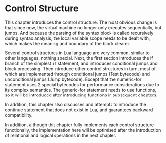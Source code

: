 # Control Structure

This chapter introduces the control structure. The most obvious change is that since now, the virtual machine no longer only executes sequentially, but jumps. And because the parsing of the syntax block is called recursively during syntax analysis, the local variable scope needs to be dealt with, which makes the meaning and boundary of the block clearer.

Several control structures in Lua language are very common, similar to other languages, nothing special. Next, the first section introduces the if branch of the simplest `if` statement, and introduces conditional jumps and block processing. Then introduce other control structures in turn, most of which are implemented through conditional jumps (Test bytecode) and unconditional jumps (Jump bytecode). Except that the numeric-for statement uses 2 special bytecodes for performance considerations due to its complex semantics. The generic-for statement needs to use functions, so it will be introduced after introducing functions in subsequent chapters.

In addition, this chapter also discusses and attempts to introduce the continue statement that does not exist in Lua, and guarantees backward compatibility.

In addition, although this chapter fully implements each control structure functionally, the implementation here will be optimized after the introduction of relational and logical operations in the next chapter.